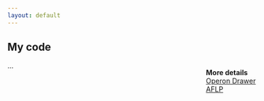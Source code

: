 ```yaml
---
layout: default
---
```

## My code

<p style="float: right">
<b>More details</b><br>
	<a href="/code/OperonDrawer.html">Operon Drawer</a><br>
	<a href="/code/aflp.html">AFLP</a>
</p>

...


